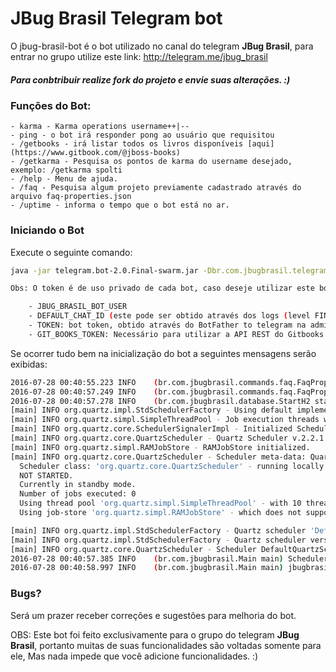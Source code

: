# JBug Brasil Telegram bot

O jbug-brasil-bot é o bot utilizado no canal do telegram **JBug Brasil**, para entrar no grupo utilize este link: http://telegram.me/jbug_brasil

##### Para conbtribuir realize fork do projeto e envie suas alterações. :)

### Funções do Bot:
    - karma - Karma operations username++|--
    - ping - o bot irá responder pong ao usuário que requisitou
    - /getbooks - irá listar todos os livros disponíveis [aqui](https://www.gitbook.com/@jboss-books)
    - /getkarma - Pesquisa os pontos de karma do username desejado, exemplo: /getkarma spolti
    - /help - Menu de ajuda.
    - /faq - Pesquisa algum projeto previamente cadastrado através do arquivo faq-properties.json
    - /uptime - informa o tempo que o bot está no ar.
    
### Iniciando o Bot

Execute o seguinte comando:

```sh
java -jar telegram.bot-2.0.Final-swarm.jar -Dbr.com.jbugbrasil.telegram.token=<TOKEN> -Dbr.com.jbugbrasil.telegram.userId=<JBUG_BRASIL_BOT_USER> -Dbr.com.jbugbrasil.telegram.chatId=<DEFAULT_CHAT_ID> -Dbr.com.jbugbrasil.gitbooks.token=<GIT_BOOKS_TOKEN>

Obs: O token é de uso privado de cada bot, caso deseje utilizar este bot é necessário que registre o mesmo utilizando o BotFather (Bot para registro de bots :D do próprio Telegram) e atualize os seguintes parâmetros no arquivo BotConfig.java:

    - JBUG_BRASIL_BOT_USER
    - DEFAULT_CHAT_ID (este pode ser obtido através dos logs (level FINE)
    - TOKEN: bot token, obtido através do BotFather to telegram na administração dos seus bots.
    - GIT_BOOKS_TOKEN: Necessário para utilizar a API REST do Gitbooks.

```
Se ocorrer tudo bem na inicialização do bot a seguintes mensagens serão exibidas:

```sh
2016-07-28 00:40:55.223 INFO    (br.com.jbugbrasil.commands.faq.FaqPropertiesLoader <clinit>) Tentando ler o arquivo /META-INF/faq-properties.json 
2016-07-28 00:40:57.249 INFO    (br.com.jbugbrasil.commands.faq.FaqPropertiesLoader load) Cache populado com sucesso. 
2016-07-28 00:40:57.278 INFO    (br.com.jbugbrasil.database.StartH2 startDatabase) Banco de dados iniciado com sucesso; 
[main] INFO org.quartz.impl.StdSchedulerFactory - Using default implementation for ThreadExecutor
[main] INFO org.quartz.simpl.SimpleThreadPool - Job execution threads will use class loader of thread: main
[main] INFO org.quartz.core.SchedulerSignalerImpl - Initialized Scheduler Signaller of type: class org.quartz.core.SchedulerSignalerImpl
[main] INFO org.quartz.core.QuartzScheduler - Quartz Scheduler v.2.2.1 created.
[main] INFO org.quartz.simpl.RAMJobStore - RAMJobStore initialized.
[main] INFO org.quartz.core.QuartzScheduler - Scheduler meta-data: Quartz Scheduler (v2.2.1) 'DefaultQuartzScheduler' with instanceId 'NON_CLUSTERED'
  Scheduler class: 'org.quartz.core.QuartzScheduler' - running locally.
  NOT STARTED.
  Currently in standby mode.
  Number of jobs executed: 0
  Using thread pool 'org.quartz.simpl.SimpleThreadPool' - with 10 threads.
  Using job-store 'org.quartz.simpl.RAMJobStore' - which does not support persistence. and is not clustered.

[main] INFO org.quartz.impl.StdSchedulerFactory - Quartz scheduler 'DefaultQuartzScheduler' initialized from default resource file in Quartz package: 'quartz.properties'
[main] INFO org.quartz.impl.StdSchedulerFactory - Quartz scheduler version: 2.2.1
[main] INFO org.quartz.core.QuartzScheduler - Scheduler DefaultQuartzScheduler_$_NON_CLUSTERED started.
2016-07-28 00:40:57.385 INFO    (br.com.jbugbrasil.Main main) Schedulers iniciados com sucesso. 
2016-07-28 00:40:58.997 INFO    (br.com.jbugbrasil.Main main) jbugbrasil_bot iniciado com sucesso. 
```

### Bugs?
Será um prazer receber correções e sugestões para melhoria do bot.


OBS: Este bot foi feito exclusivamente para o grupo do telegram **JBug Brasil**, portanto muitas de suas funcionalidades são voltadas somente para ele, Mas nada impede que você adicione funcionalidades. :)